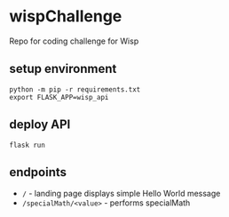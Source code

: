 # wispChallenge
Repo for coding challenge for Wisp

## setup environment
`python -m pip -r requirements.txt`  
`export FLASK_APP=wisp_api`

## deploy API
`flask run`

## endpoints
* `/`  - landing page displays simple Hello World message
* `/specialMath/<value>` - performs specialMath
